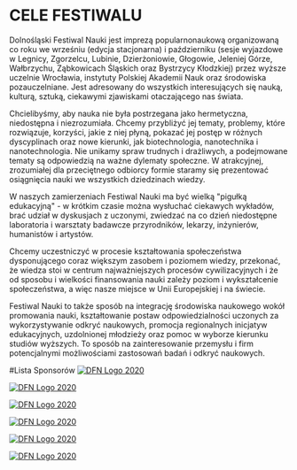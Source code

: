 # CELE FESTIWALU
Dolnośląski Festiwal Nauki jest imprezą popularnonaukową organizowaną co roku we wrześniu (edycja stacjonarna) i październiku (sesje wyjazdowe w Legnicy, Zgorzelcu, Lubinie, Dzierżoniowie, Głogowie, Jeleniej Górze, Wałbrzychu, Ząbkowicach Śląskich oraz Bystrzycy Kłodzkiej) przez wyższe uczelnie Wrocławia, instytuty Polskiej Akademii Nauk oraz środowiska pozauczelniane. Jest adresowany do wszystkich interesujących się nauką, kulturą, sztuką, ciekawymi zjawiskami otaczającego nas świata.

Chcielibyśmy, aby nauka nie była postrzegana jako hermetyczna, niedostępna i niezrozumiała. Chcemy przybliżyć jej tematy, problemy, które rozwiązuje, korzyści, jakie z niej płyną, pokazać jej postęp w różnych dyscyplinach oraz nowe kierunki, jak biotechnologia, nanotechnika i nanotechnologia. Nie unikamy spraw trudnych i drażliwych, a podejmowane tematy są odpowiedzią na ważne dylematy społeczne. W atrakcyjnej, zrozumiałej dla przeciętnego odbiorcy formie staramy się prezentować osiągnięcia nauki we wszystkich dziedzinach wiedzy.

W naszych zamierzeniach Festiwal Nauki ma być wielką "pigułką edukacyjną" - w krótkim czasie można wysłuchać ciekawych wykładów, brać udział w dyskusjach z uczonymi, zwiedzać na co dzień niedostępne laboratoria i warsztaty badawcze przyrodników, lekarzy, inżynierów, humanistów i artystów.

Chcemy uczestniczyć w procesie kształtowania społeczeństwa dysponującego coraz większym zasobem i poziomem wiedzy, przekonać, że wiedza stoi w centrum najważniejszych procesów cywilizacyjnych i że od sposobu i wielkości finansowania nauki zależy poziom i wykształcenie społeczeństwa, a więc nasze miejsce w Unii Europejskiej i na świecie.

Festiwal Nauki to także sposób na integrację środowiska naukowego wokół promowania nauki, kształtowanie postaw odpowiedzialności uczonych za wykorzystywanie odkryć naukowych, promocja regionalnych inicjatyw edukacyjnych, uzdolnionej młodzieży oraz pomoc w wyborze kierunku studiów wyższych. To sposób na zainteresowanie przemysłu i firm potencjalnymi możliwościami zastosowań badań i odkryć naukowych.

#Lista Sponsorów
[![DFN Logo 2020](https://atlanty.pl/images/2015/09/DFN-logo-aktualne.png)](http://www.festiwal.wroc.pl/2020/)

[![DFN Logo 2020](http://www.festiwal.wroc.pl/storage/image/XVI%20DFN%202013/logotypy/mnisw.jpg)](http://www.festiwal.wroc.pl/2020/)

[![DFN Logo 2020](http://www.festiwal.wroc.pl/storage/image/XXDFN/logotypy/PL_podstawowy-01.jpg)](http://www.festiwal.wroc.pl/2020/)

[![DFN Logo 2020](http://www.festiwal.wroc.pl/storage/image/logo/logo-dolnyslask.gif)](http://www.festiwal.wroc.pl/2020/)

[![DFN Logo 2020](https://atlanty.pl/images/2015/09/DFN-logo-aktualne.png)](http://www.festiwal.wroc.pl/2020/)

[![DFN Logo 2020](https://strefakultury.pl/wp-content/uploads/2019/06/mpwik-logo-2017_4_czarne_na_transparentnym_tle.png)](https://www.mpwik.com.pl/)
